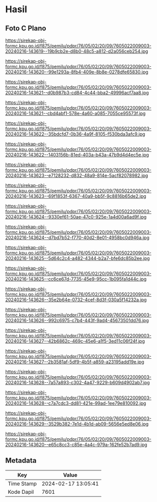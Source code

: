# Hasil

## Foto C Plano

https://sirekap-obj-formc.kpu.go.id/f875/pemilu/pdpr/76/05/02/20/09/7605022009003-20240216-143619--19b9cb2e-d8b0-48c5-a812-d2a056ceb254.jpg

https://sirekap-obj-formc.kpu.go.id/f875/pemilu/pdpr/76/05/02/20/09/7605022009003-20240216-143620--99e1293a-8fb4-409e-8b8e-0278dfe65830.jpg

https://sirekap-obj-formc.kpu.go.id/f875/pemilu/pdpr/76/05/02/20/09/7605022009003-20240216-143621--d0b987b3-cd84-4c44-bba2-49996acf7aa8.jpg

https://sirekap-obj-formc.kpu.go.id/f875/pemilu/pdpr/76/05/02/20/09/7605022009003-20240216-143621--cbd4abf1-578e-4a60-a085-7055ce95573f.jpg

https://sirekap-obj-formc.kpu.go.id/f875/pemilu/pdpr/76/05/02/20/09/7605022009003-20240216-143622--35bdcfd7-0b36-4a9f-8105-f530bda3afc9.jpg

https://sirekap-obj-formc.kpu.go.id/f875/pemilu/pdpr/76/05/02/20/09/7605022009003-20240216-143622--1403156b-81ed-403a-b43a-47b9d4d4ec5e.jpg

https://sirekap-obj-formc.kpu.go.id/f875/pemilu/pdpr/76/05/02/20/09/7605022009003-20240216-143623--e7128232-d832-48a9-814e-5acf82078982.jpg

https://sirekap-obj-formc.kpu.go.id/f875/pemilu/pdpr/76/05/02/20/09/7605022009003-20240216-143623--69f1853f-6367-40a9-bb5f-9c8816b65de2.jpg

https://sirekap-obj-formc.kpu.go.id/f875/pemilu/pdpr/76/05/02/20/09/7605022009003-20240216-143624--9330ef61-50ae-47c0-925e-1a4d00a6ad9f.jpg

https://sirekap-obj-formc.kpu.go.id/f875/pemilu/pdpr/76/05/02/20/09/7605022009003-20240216-143624--d7bd7b52-f770-40d2-8e01-4958bc0d946a.jpg

https://sirekap-obj-formc.kpu.go.id/f875/pemilu/pdpr/76/05/02/20/09/7605022009003-20240216-143625--5d64c2c4-a482-4344-b2a7-bfe6dc85b2ee.jpg

https://sirekap-obj-formc.kpu.go.id/f875/pemilu/pdpr/76/05/02/20/09/7605022009003-20240216-143625--cc6ce67d-7735-45e9-95cc-1b095fa1d44c.jpg

https://sirekap-obj-formc.kpu.go.id/f875/pemilu/pdpr/76/05/02/20/09/7605022009003-20240216-143626--35e2b64e-0732-4cef-8d3f-030a5f14232a.jpg

https://sirekap-obj-formc.kpu.go.id/f875/pemilu/pdpr/76/05/02/20/09/7605022009003-20240216-143626--992c6975-c7b4-443f-9ad4-45673501dd76.jpg

https://sirekap-obj-formc.kpu.go.id/f875/pemilu/pdpr/76/05/02/20/09/7605022009003-20240216-143627--42b6862c-469c-45e6-a1f5-3ed11c06f24f.jpg

https://sirekap-obj-formc.kpu.go.id/f875/pemilu/pdpr/76/05/02/20/09/7605022009003-20240216-143627--2b3581af-5df9-4b5f-a859-a23195add19e.jpg

https://sirekap-obj-formc.kpu.go.id/f875/pemilu/pdpr/76/05/02/20/09/7605022009003-20240216-143628--7a57a893-c302-4a47-9229-b609d4902ab7.jpg

https://sirekap-obj-formc.kpu.go.id/f875/pemilu/pdpr/76/05/02/20/09/7605022009003-20240216-143628--c7a7cdc3-dd81-421e-99ad-1ee79e810092.jpg

https://sirekap-obj-formc.kpu.go.id/f875/pemilu/pdpr/76/05/02/20/09/7605022009003-20240216-143629--3529b382-7e1d-4b1d-ab09-5656e5ed8e06.jpg

https://sirekap-obj-formc.kpu.go.id/f875/pemilu/pdpr/76/05/02/20/09/7605022009003-20240216-143620--e65c8cc3-c85e-4a4c-979a-162fe52b7ad9.jpg


## Metadata

| Key        | Value               |
| ---------- | ------------------- |
| Time Stamp | 2024-02-17 13:05:41 |
| Kode Dapil | 7601                |



